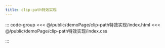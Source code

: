 ```yaml
---
title: clip-path特效实现
---
```


::: code-group
<<< @/public/demoPage/clip-path特效实现/index.html
<<< @/public/demoPage/clip-path特效实现/index.css

:::